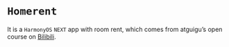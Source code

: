 # `Homerent`

It is a `HarmonyOS` `NEXT` app with room rent, which comes from atguigu’s open course
on [Bilibili](https://www.bilibili.com/video/BV1Nx4y147tA).
